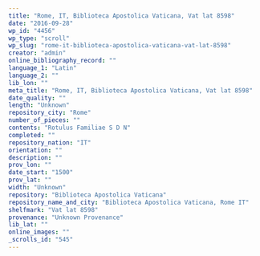 ```yaml
---
title: "Rome, IT, Biblioteca Apostolica Vaticana, Vat lat 8598"
date: "2016-09-28"
wp_id: "4456"
wp_type: "scroll"
wp_slug: "rome-it-biblioteca-apostolica-vaticana-vat-lat-8598"
creator: "admin"
online_bibliography_record: ""
language_1: "Latin"
language_2: ""
lib_lon: ""
meta_title: "Rome, IT, Biblioteca Apostolica Vaticana, Vat lat 8598"
date_quality: ""
length: "Unknown"
repository_city: "Rome"
number_of_pieces: ""
contents: "Rotulus Familiae S D N"
completed: ""
repository_nation: "IT"
orientation: ""
description: ""
prov_lon: ""
date_start: "1500"
prov_lat: ""
width: "Unknown"
repository: "Biblioteca Apostolica Vaticana"
repository_name_and_city: "Biblioteca Apostolica Vaticana, Rome IT"
shelfmark: "Vat lat 8598"
provenance: "Unknown Provenance"
lib_lat: ""
online_images: ""
_scrolls_id: "545"
---
```



